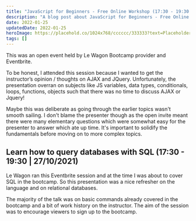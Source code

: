 ```yaml
---
title: "JavaScript for Beginners - Free Online Workshop (17:30 - 19:30 | 25/01/2022)"
description: "A blog post about JavaScript for Beginners - Free Online Workshop (17:30 - 19:30 | 25/01/2022)"
date: 2022-01-25
updatedDate: 2022-01-25
heroImage: https://placehold.co/1024x768/cccccc/333333?text=Placeholder
tags: []
---
```


This was an open event held by Le Wagon Bootcamp provider and Eventbrite.

To be honest, I attended this session because I wanted to get the instructor’s opinion / thoughts on AJAX and JQuery. Unfortunately, the presentation overran on subjects like JS variables, data types, conditionals, loops, functions, objects such that there was no time to discuss AJAX or Jquery!

Maybe this was deliberate as going through the earlier topics wasn't smooth sailing. I don't blame the presenter though as the open invite meant there were many elementary questions which were somewhat easy for the presenter to answer which ate up time. It's important to solidify the fundamentals before moving on to more complex topics.

## Learn how to query databases with SQL (17:30 - 19:30 | 27/10/2021)
Le Wagon ran this Eventbrite session and at the time I was about to cover SQL in the bootcamp. So this presentation was a nice refresher on the language and on relational databases.

The majority of the talk was on basic commands already covered in the bootcamp and a bit of work history on the instructor. The aim of the session was to encourage viewers to sign up to the bootcamp.